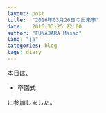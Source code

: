 ```yaml
---
layout: post
title:  "2016年03月26日の出来事"
date:   2016-03-25 22:00
author: "FUNABARA Masao"
lang: "ja"
categories: blog
tags: diary
---
```


本日は、

* 卒園式

に参加しました。
